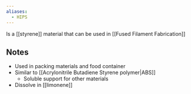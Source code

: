 ```yaml
---
aliases:
  - HIPS
---
```

Is a [[styrene]] material that can be used in [[Fused Filament Fabrication]]
## Notes
- Used in packing materials and food container
- Similar to [[Acrylonitrile Butadiene Styrene polymer|ABS]]
	- Soluble support for other materials
- Dissolve in [[limonene]]